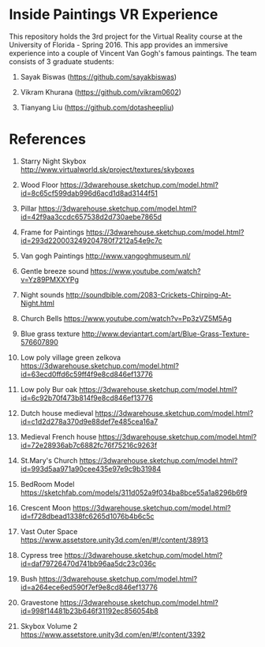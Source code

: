 # Inside Paintings VR Experience
This repository holds the 3rd project for the Virtual Reality course at the University of Florida - Spring 2016. This app provides an immersive experience into a couple of Vincent Van Gogh's famous paintings. The team consists of 3 graduate students:

1. Sayak Biswas (https://github.com/sayakbiswas)

2. Vikram Khurana (https://github.com/vikram0602)

3. Tianyang Liu (https://github.com/dotasheepliu)


# References
1. Starry Night Skybox
http://www.virtualworld.sk/project/textures/skyboxes

2. Wood Floor
https://3dwarehouse.sketchup.com/model.html?id=8c65cf599dab996d6acd1d8ad3144f51

3. Pillar
https://3dwarehouse.sketchup.com/model.html?id=42f9aa3ccdc657538d2d730aebe7865d

4. Frame for Paintings
https://3dwarehouse.sketchup.com/model.html?id=293d220003249204780f7212a54e9c7c

5. Van gogh Paintings
http://www.vangoghmuseum.nl/

6. Gentle breeze sound
https://www.youtube.com/watch?v=Yz89PMXXYPg

7. Night sounds
http://soundbible.com/2083-Crickets-Chirping-At-Night.html

8. Church Bells
https://www.youtube.com/watch?v=Pp3zVZ5M5Ag

9. Blue grass texture
http://www.deviantart.com/art/Blue-Grass-Texture-576607890

10. Low poly village green zelkova
https://3dwarehouse.sketchup.com/model.html?id=63ecd0ffd6c59ff4f9e8cd846ef13776

11. Low poly Bur oak
https://3dwarehouse.sketchup.com/model.html?id=6c92b70f473b814f9e8cd846ef13776

12. Dutch house medieval
https://3dwarehouse.sketchup.com/model.html?id=c1d2d278a370d9e88def7e485cea16a7

13. Medieval French house
https://3dwarehouse.sketchup.com/model.html?id=72e28936ab7c6882fc76f75216c9263f

14. St.Mary's Church
https://3dwarehouse.sketchup.com/model.html?id=993d5aa971a90cee435e97e9c9b31984

15. BedRoom Model
https://sketchfab.com/models/311d052a9f034ba8bce55a1a8296b6f9

16. Crescent Moon
https://3dwarehouse.sketchup.com/model.html?id=f728dbead1338fc6265d1076b4b6c5c

17. Vast Outer Space
https://www.assetstore.unity3d.com/en/#!/content/38913

18. Cypress tree
https://3dwarehouse.sketchup.com/model.html?id=daf79726470d741bb96aa5dc23c036c

19. Bush
https://3dwarehouse.sketchup.com/model.html?id=a264ece6ed590f7ef9e8cd846ef13776

20. Gravestone
https://3dwarehouse.sketchup.com/model.html?id=998f14481b23b646f31192ec856054b8

21. Skybox Volume 2
https://www.assetstore.unity3d.com/en/#!/content/3392